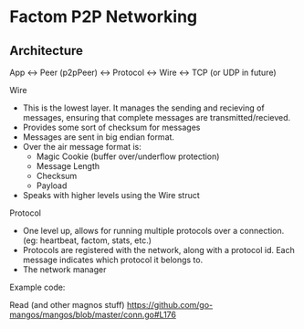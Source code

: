 
# Factom P2P Networking




## Architecture

App <-> Peer (p2pPeer) <-> Protocol <-> Wire <-> TCP (or UDP in future)

Wire  
- This is the lowest layer. It manages the sending and recieving of messages, ensuring that complete messages are transmitted/recieved.
- Provides some sort of checksum for messages
- Messages are sent in big endian format.
- Over the air message format is:
    - Magic Cookie (buffer over/underflow protection)
    - Message Length 
    - Checksum
    - Payload
- Speaks with higher levels using the Wire struct

Protocol
- One level up, allows for running multiple protocols over a connection. (eg: heartbeat, factom, stats, etc.)
- Protocols are registered with the network, along with a protocol id. Each message indicates which protocol it belongs to.
- The network manager 


Example code:

Read (and other magnos stuff)
https://github.com/go-mangos/mangos/blob/master/conn.go#L176